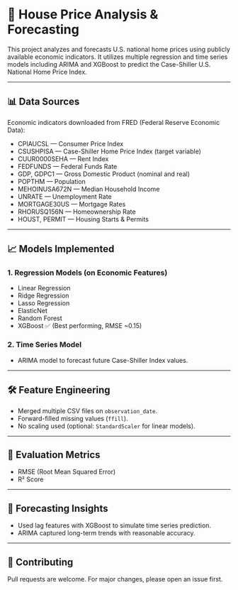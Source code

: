 # 🏡 House Price Analysis & Forecasting

This project analyzes and forecasts U.S. national home prices using publicly available economic indicators. It utilizes multiple regression and time series models including ARIMA and XGBoost to predict the Case-Shiller U.S. National Home Price Index.

---

## 📊 Data Sources

Economic indicators downloaded from FRED (Federal Reserve Economic Data):

* CPIAUCSL — Consumer Price Index
* CSUSHPISA — Case-Shiller Home Price Index (target variable)
* CUUR0000SEHA — Rent Index
* FEDFUNDS — Federal Funds Rate
* GDP, GDPC1 — Gross Domestic Product (nominal and real)
* POPTHM — Population
* MEHOINUSA672N — Median Household Income
* UNRATE — Unemployment Rate
* MORTGAGE30US — Mortgage Rates
* RHORUSQ156N — Homeownership Rate
* HOUST, PERMIT — Housing Starts & Permits

---

## 📈 Models Implemented

### 1. Regression Models (on Economic Features)

* Linear Regression
* Ridge Regression
* Lasso Regression
* ElasticNet
* Random Forest
* XGBoost ✅ (Best performing, RMSE \~0.15)

### 2. Time Series Model

* ARIMA model to forecast future Case-Shiller Index values.

---

## 🛠️ Feature Engineering

* Merged multiple CSV files on `observation_date`.
* Forward-filled missing values (`ffill`).
* No scaling used (optional: `StandardScaler` for linear models).

---

## 🧪 Evaluation Metrics

* RMSE (Root Mean Squared Error)
* R² Score

---

## 🔮 Forecasting Insights

* Used lag features with XGBoost to simulate time series prediction.
* ARIMA captured long-term trends with reasonable accuracy.

---

## 🤝 Contributing

Pull requests are welcome. For major changes, please open an issue first.

